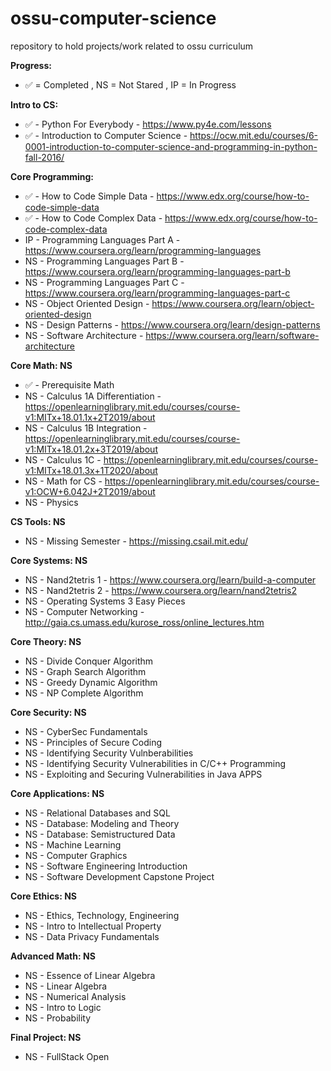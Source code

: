 # ossu-computer-science
repository to hold projects/work related to ossu curriculum

**Progress:**
- ✅ = Completed , NS = Not Stared , IP = In Progress

**Intro to CS:**
- ✅ - Python For Everybody - https://www.py4e.com/lessons
- ✅ - Introduction to Computer Science - https://ocw.mit.edu/courses/6-0001-introduction-to-computer-science-and-programming-in-python-fall-2016/

**Core Programming:**
- ✅ - How to Code Simple Data - https://www.edx.org/course/how-to-code-simple-data
- ✅ - How to Code Complex Data - https://www.edx.org/course/how-to-code-complex-data
- IP  - Programming Languages Part A - https://www.coursera.org/learn/programming-languages
- NS  - Programming Languages Part B - https://www.coursera.org/learn/programming-languages-part-b
- NS  - Programming Languages Part C - https://www.coursera.org/learn/programming-languages-part-c
- NS  - Object Oriented Design - https://www.coursera.org/learn/object-oriented-design
- NS  - Design Patterns - https://www.coursera.org/learn/design-patterns
- NS  - Software Architecture - https://www.coursera.org/learn/software-architecture

**Core Math: NS**
- ✅  - Prerequisite Math
- NS  - Calculus 1A Differentiation - https://openlearninglibrary.mit.edu/courses/course-v1:MITx+18.01.1x+2T2019/about
- NS  - Calculus 1B Integration - https://openlearninglibrary.mit.edu/courses/course-v1:MITx+18.01.2x+3T2019/about
- NS  - Calculus 1C - https://openlearninglibrary.mit.edu/courses/course-v1:MITx+18.01.3x+1T2020/about
- NS  - Math for CS - https://openlearninglibrary.mit.edu/courses/course-v1:OCW+6.042J+2T2019/about
- NS  - Physics

**CS Tools: NS**
- NS  - Missing Semester - https://missing.csail.mit.edu/

**Core Systems: NS**
- NS  - Nand2tetris 1 - https://www.coursera.org/learn/build-a-computer
- NS  - Nand2tetris 2 - https://www.coursera.org/learn/nand2tetris2
- NS  - Operating Systems 3 Easy Pieces
- NS  - Computer Networking - http://gaia.cs.umass.edu/kurose_ross/online_lectures.htm

**Core Theory: NS**
- NS  - Divide Conquer Algorithm
- NS  - Graph Search Algorithm
- NS  - Greedy Dynamic Algorithm
- NS  - NP Complete Algorithm

**Core Security: NS**
- NS  - CyberSec Fundamentals
- NS  - Principles of Secure Coding
- NS  - Identifying Security Vulnberabilities
- NS  - Identifying Security Vulnerabilities in C/C++ Programming
- NS  - Exploiting and Securing Vulnerabilities in Java APPS

**Core Applications: NS**
- NS  - Relational Databases and SQL
- NS  - Database: Modeling and Theory
- NS  - Database: Semistructured Data
- NS  - Machine Learning
- NS  - Computer Graphics
- NS  - Software Engineering Introduction
- NS  - Software Development Capstone Project

**Core Ethics: NS**
- NS  - Ethics, Technology, Engineering
- NS  - Intro to Intellectual Property
- NS  - Data Privacy Fundamentals

**Advanced Math: NS**
- NS  - Essence of Linear Algebra
- NS  - Linear Algebra
- NS  - Numerical Analysis
- NS  - Intro to Logic
- NS  - Probability

**Final Project: NS**
- NS  - FullStack Open
